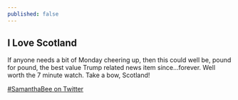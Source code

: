 ```yaml
---
published: false
---
```

## I Love Scotland


If anyone needs a bit of Monday cheering up, then this could well be, pound for pound, the best value Trump related news item since...forever. Well worth the 7 minute watch. Take a bow, Scotland!

[#SamanthaBee on Twitter](https://twitter.com/fullfrontalsamb/status/829724776335810560)